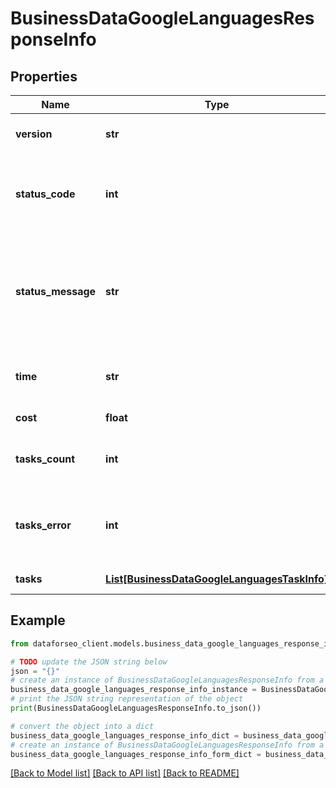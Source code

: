 # BusinessDataGoogleLanguagesResponseInfo


## Properties

Name | Type | Description | Notes
------------ | ------------- | ------------- | -------------
**version** | **str** | the current version of the API | [optional] 
**status_code** | **int** | general status code you can find the full list of the response codes here | [optional] 
**status_message** | **str** | general informational message you can find the full list of general informational messages here | [optional] 
**time** | **str** | total execution time, seconds | [optional] 
**cost** | **float** | total tasks cost, USD | [optional] 
**tasks_count** | **int** | the number of tasks in the tasks array | [optional] 
**tasks_error** | **int** | the number of tasks in the tasks array returned with an error | [optional] 
**tasks** | [**List[BusinessDataGoogleLanguagesTaskInfo]**](BusinessDataGoogleLanguagesTaskInfo.md) | array of tasks | [optional] 

## Example

```python
from dataforseo_client.models.business_data_google_languages_response_info import BusinessDataGoogleLanguagesResponseInfo

# TODO update the JSON string below
json = "{}"
# create an instance of BusinessDataGoogleLanguagesResponseInfo from a JSON string
business_data_google_languages_response_info_instance = BusinessDataGoogleLanguagesResponseInfo.from_json(json)
# print the JSON string representation of the object
print(BusinessDataGoogleLanguagesResponseInfo.to_json())

# convert the object into a dict
business_data_google_languages_response_info_dict = business_data_google_languages_response_info_instance.to_dict()
# create an instance of BusinessDataGoogleLanguagesResponseInfo from a dict
business_data_google_languages_response_info_form_dict = business_data_google_languages_response_info.from_dict(business_data_google_languages_response_info_dict)
```
[[Back to Model list]](../README.md#documentation-for-models) [[Back to API list]](../README.md#documentation-for-api-endpoints) [[Back to README]](../README.md)


